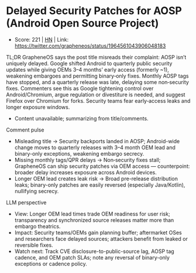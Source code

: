 # Delayed Security Patches for AOSP (Android Open Source Project)

- Score: 221 | [HN](https://news.ycombinator.com/item?id=45158523) | Link: https://twitter.com/grapheneos/status/1964561043906048183

TL;DR
GrapheneOS says the post title misreads their complaint: AOSP isn’t uniquely delayed. Google shifted Android to quarterly public security updates while giving OEMs 3–4 months’ early access (formerly ~1), weakening embargoes and permitting binary‑only fixes. Monthly AOSP tags have stopped, and a quarterly release was late, delaying some non‑security fixes. Commenters see this as Google tightening control over Android/Chromium, argue regulation or divestiture is needed, and suggest Firefox over Chromium for forks. Security teams fear early‑access leaks and longer exposure windows.
- Content unavailable; summarizing from title/comments.

Comment pulse
- Misleading title → Security backports landed in AOSP; Android-wide change moves to quarterly releases with 3–4 month OEM lead and binary-only exceptions, weakening embargo secrecy.
- Missing monthly tags/QPR delays → Non‑security fixes stall; GrapheneOS can ship security patches via OEM access — counterpoint: broader delay increases exposure across Android devices.
- Longer OEM lead creates leak risk → Broad pre-release distribution leaks; binary-only patches are easily reversed (especially Java/Kotlin), nullifying secrecy.

LLM perspective
- View: Longer OEM lead times trade OEM readiness for user risk; transparency and synchronized source releases matter more than embargo theatrics.
- Impact: Security teams/OEMs gain planning buffer; aftermarket OSes and researchers face delayed sources; attackers benefit from leaked or reversible fixes.
- Watch next: Track CVE disclosure-to-public-source lag, AOSP tag cadence, and OEM patch SLAs; note any reversal of binary-only exceptions or cadence policy.
